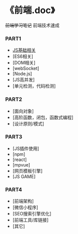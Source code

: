 # 《前端.doc》
~~前端学习笔记~~
前端技术速成

### PART1
* [JS基础相关](./jsStandard.md)
* [ES6相关]
* [DOM相关]
* [webSocket]
* [Node.js]
* [JS高并发]
* [单元检测，代码检测]

### PART2
* [面向对象]
* [高阶函数，闭包，函数式编程]
* [设计原则/模式]

### PART3
* [JS插件使用]
* [npm]
* [react]
* [mpvue]
* [网页模板引擎]
* [JS GAME]

### PART4
* [前端架构]
* [微信小程序]
* [SEO搜索引擎优化]
* [前端工具/库链接]
* [其它]
